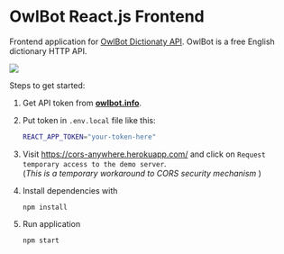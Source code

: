 # OwlBot React.js Frontend

Frontend application for [OwlBot Dictionaty API](https://owlbot.info/).
OwlBot is a free English dictionary HTTP API.

![](https://i.imgur.com/3PDaWJV.gif)

Steps to get started:  
 1. Get API token from [**owlbot.info**](https://owlbot.info).
 2. Put token in `.env.local` file like this:
    ```sh
    REACT_APP_TOKEN="your-token-here"
    ```
 3. Visit https://cors-anywhere.herokuapp.com/ and click on `Request temporary access to the demo server`.  
(*This is a temporary workaround to CORS security mechanism* )

 4. Install dependencies with 
    ```
    npm install
    ```
 5. Run application
    ```
    npm start
    ```